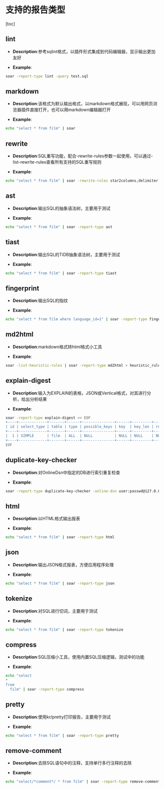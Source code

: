 # 支持的报告类型

[toc]

## lint
* **Description**:参考sqlint格式，以插件形式集成到代码编辑器，显示输出更加友好

* **Example**:

```bash
soar -report-type lint -query test.sql
```
## markdown
* **Description**:该格式为默认输出格式，以markdown格式展现，可以用网页浏览器插件直接打开，也可以用markdown编辑器打开

* **Example**:

```bash
echo "select * from film" | soar
```
## rewrite
* **Description**:SQL重写功能，配合-rewrite-rules参数一起使用，可以通过-list-rewrite-rules查看所有支持的SQL重写规则

* **Example**:

```bash
echo "select * from film" | soar -rewrite-rules star2columns,delimiter -report-type rewrite
```
## ast
* **Description**:输出SQL的抽象语法树，主要用于测试

* **Example**:

```bash
echo "select * from film" | soar -report-type ast
```
## tiast
* **Description**:输出SQL的TiDB抽象语法树，主要用于测试

* **Example**:

```bash
echo "select * from film" | soar -report-type tiast
```
## fingerprint
* **Description**:输出SQL的指纹

* **Example**:

```bash
echo "select * from film where language_id=1" | soar -report-type fingerprint
```
## md2html
* **Description**:markdown格式转html格式小工具

* **Example**:

```bash
soar -list-heuristic-rules | soar -report-type md2html > heuristic_rules.html
```
## explain-digest
* **Description**:输入为EXPLAIN的表格，JSON或Vertical格式，对其进行分析，给出分析结果

* **Example**:

```bash
soar -report-type explain-digest << EOF
+----+-------------+-------+------+---------------+------+---------+------+------+-------+
| id | select_type | table | type | possible_keys | key  | key_len | ref  | rows | Extra |
+----+-------------+-------+------+---------------+------+---------+------+------+-------+
|  1 | SIMPLE      | film  | ALL  | NULL          | NULL | NULL    | NULL | 1131 |       |
+----+-------------+-------+------+---------------+------+---------+------+------+-------+
EOF
```
## duplicate-key-checker
* **Description**:对OnlineDsn中指定的DB进行索引重复检查

* **Example**:

```bash
soar -report-type duplicate-key-checker -online-dsn user:passwd@127.0.0.1:3306/db
```
## html
* **Description**:以HTML格式输出报表

* **Example**:

```bash
echo "select * from film" | soar -report-type html
```
## json
* **Description**:输出JSON格式报表，方便应用程序处理

* **Example**:

```bash
echo "select * from film" | soar -report-type json
```
## tokenize
* **Description**:对SQL进行切词，主要用于测试

* **Example**:

```bash
echo "select * from film" | soar -report-type tokenize
```
## compress
* **Description**:SQL压缩小工具，使用内置SQL压缩逻辑，测试中的功能

* **Example**:

```bash
echo "select
*
from
  film" | soar -report-type compress
```
## pretty
* **Description**:使用kr/pretty打印报告，主要用于测试

* **Example**:

```bash
echo "select * from film" | soar -report-type pretty
```
## remove-comment
* **Description**:去除SQL语句中的注释，支持单行多行注释的去除

* **Example**:

```bash
echo "select/*comment*/ * from film" | soar -report-type remove-comment
```

